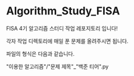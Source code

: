 # Algorithm_Study_FISA
FISA 4기 알고리즘 스터디 작업 레포지토리 입니다!

각자 작업 디렉토리에 매일 푼 문제를 올려주시면 됩니다.

파일의 형식은 다음과 같습니다.

"이용한 알고리즘"/"문제 제목"_"백준 티어".py
